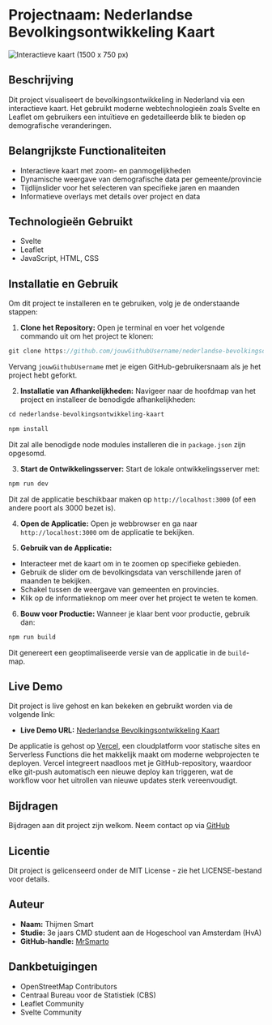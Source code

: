 # Projectnaam: Nederlandse Bevolkingsontwikkeling Kaart

![Interactieve kaart (1500 x 750 px)](https://github.com/MrSmarto/tech-track-23-24/assets/118122875/710a4adc-ee29-4a8e-9e6e-d0fed0b33ce4)

## Beschrijving
Dit project visualiseert de bevolkingsontwikkeling in Nederland via een interactieve kaart. Het gebruikt moderne webtechnologieën zoals Svelte en Leaflet om gebruikers een intuïtieve en gedetailleerde blik te bieden op demografische veranderingen.

## Belangrijkste Functionaliteiten
- Interactieve kaart met zoom- en panmogelijkheden
- Dynamische weergave van demografische data per gemeente/provincie
- Tijdlijnslider voor het selecteren van specifieke jaren en maanden
- Informatieve overlays met details over project en data

## Technologieën Gebruikt
- Svelte
- Leaflet
- JavaScript, HTML, CSS

## Installatie en Gebruik

Om dit project te installeren en te gebruiken, volg je de onderstaande stappen:

1. **Clone het Repository:**
   Open je terminal en voer het volgende commando uit om het project te klonen:
```javascript
git clone https://github.com/jouwGithubUsername/nederlandse-bevolkingsontwikkeling-kaart.git
```

Vervang `jouwGithubUsername` met je eigen GitHub-gebruikersnaam als je het project hebt geforkt.

2. **Installatie van Afhankelijkheden:**
Navigeer naar de hoofdmap van het project en installeer de benodigde afhankelijkheden:
```javascript
cd nederlandse-bevolkingsontwikkeling-kaart
```
```javascript
npm install
```

Dit zal alle benodigde node modules installeren die in `package.json` zijn opgesomd.

3. **Start de Ontwikkelingsserver:**
Start de lokale ontwikkelingsserver met:
```javascript
npm run dev
```

Dit zal de applicatie beschikbaar maken op `http://localhost:3000` (of een andere poort als 3000 bezet is).

4. **Open de Applicatie:**
Open je webbrowser en ga naar `http://localhost:3000` om de applicatie te bekijken.

5. **Gebruik van de Applicatie:**
- Interacteer met de kaart om in te zoomen op specifieke gebieden.
- Gebruik de slider om de bevolkingsdata van verschillende jaren of maanden te bekijken.
- Schakel tussen de weergave van gemeenten en provincies.
- Klik op de informatieknop om meer over het project te weten te komen.

6. **Bouw voor Productie:**
Wanneer je klaar bent voor productie, gebruik dan:
```javascript
npm run build
```

Dit genereert een geoptimaliseerde versie van de applicatie in de `build`-map.

## Live Demo

Dit project is live gehost en kan bekeken en gebruikt worden via de volgende link:

- **Live Demo URL:** [Nederlandse Bevolkingsontwikkeling Kaart](https://tech-track-23-24-choroplethmap-ochre.vercel.app/)

De applicatie is gehost op [Vercel](https://vercel.com), een cloudplatform voor statische sites en Serverless Functions die het makkelijk maakt om moderne webprojecten te deployen. Vercel integreert naadloos met je GitHub-repository, waardoor elke git-push automatisch een nieuwe deploy kan triggeren, wat de workflow voor het uitrollen van nieuwe updates sterk vereenvoudigt.


## Bijdragen
Bijdragen aan dit project zijn welkom. Neem contact op via [GitHub](https://github.com/Gebruikersnaam)

## Licentie
Dit project is gelicenseerd onder de MIT License - zie het LICENSE-bestand voor details.

## Auteur

- **Naam:** Thijmen Smart
- **Studie:** 3e jaars CMD student aan de Hogeschool van Amsterdam (HvA)
- **GitHub-handle:** [MrSmarto](https://github.com/MrSmarto)

## Dankbetuigingen
- OpenStreetMap Contributors
- Centraal Bureau voor de Statistiek (CBS)
- Leaflet Community
- Svelte Community
